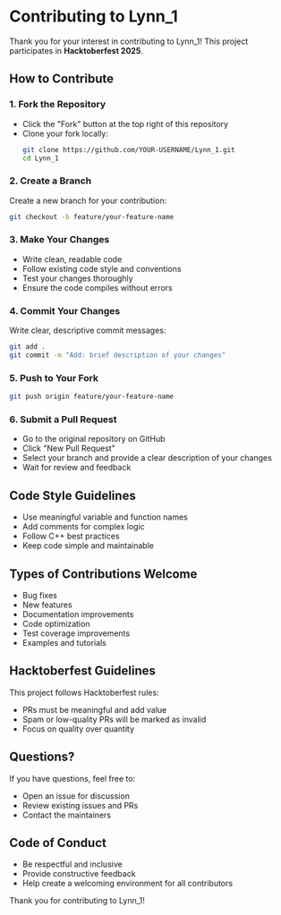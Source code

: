 # Contributing to Lynn_1

Thank you for your interest in contributing to Lynn_1! This project participates in **Hacktoberfest 2025**.

## How to Contribute

### 1. Fork the Repository
- Click the "Fork" button at the top right of this repository
- Clone your fork locally:
  ```bash
  git clone https://github.com/YOUR-USERNAME/Lynn_1.git
  cd Lynn_1
  ```

### 2. Create a Branch
Create a new branch for your contribution:
```bash
git checkout -b feature/your-feature-name
```

### 3. Make Your Changes
- Write clean, readable code
- Follow existing code style and conventions
- Test your changes thoroughly
- Ensure the code compiles without errors

### 4. Commit Your Changes
Write clear, descriptive commit messages:
```bash
git add .
git commit -m "Add: brief description of your changes"
```

### 5. Push to Your Fork
```bash
git push origin feature/your-feature-name
```

### 6. Submit a Pull Request
- Go to the original repository on GitHub
- Click "New Pull Request"
- Select your branch and provide a clear description of your changes
- Wait for review and feedback

## Code Style Guidelines

- Use meaningful variable and function names
- Add comments for complex logic
- Follow C++ best practices
- Keep code simple and maintainable

## Types of Contributions Welcome

- Bug fixes
- New features
- Documentation improvements
- Code optimization
- Test coverage improvements
- Examples and tutorials

## Hacktoberfest Guidelines

This project follows Hacktoberfest rules:
- PRs must be meaningful and add value
- Spam or low-quality PRs will be marked as invalid
- Focus on quality over quantity

## Questions?

If you have questions, feel free to:
- Open an issue for discussion
- Review existing issues and PRs
- Contact the maintainers

## Code of Conduct

- Be respectful and inclusive
- Provide constructive feedback
- Help create a welcoming environment for all contributors

Thank you for contributing to Lynn_1!
